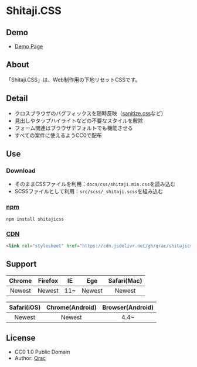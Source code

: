 # Shitaji.CSS

## Demo

- [Demo Page][link-demo]

## About

「Shitaji.CSS」は、Web制作用の下地リセットCSSです。

## Detail

- クロスブラウザのバグフィックスを随時反映（[sanitize.css](https://github.com/10up/sanitize.css)など）
- 見出しやタップハイライトなどの不要なスタイルを解除
- フォーム関連はブラウザデフォルトでも機能させる
- すべての案件に使えるようCC0で配布

## Use

### Download

- そのままCSSファイルを利用：`docs/css/shitaji.min.css`を読み込む
- SCSSファイルとして利用：`src/scss/_shitaji.scss`を組み込む

### [npm][link-npm]

```
npm install shitajicss
```

### [CDN][link-jsdelivr]

```html
<link rel="stylesheet" href="https://cdn.jsdelivr.net/gh/qrac/shitajicss@4.1.0/docs/css/shitaji.min.css">
```

## Support

| Chrome | Firefox | IE | Ege | Safari(Mac) |
|:------:|:------:|:------:|:------:|:------:|
| Newest | Newest | 11~ | Newest | Newest |

| Safari(iOS) | Chrome(Android) | Browser(Android) |
|:------------:|:------------:|:------------:|
| Newest | Newest | 4.4~ |

## License

- CC0 1.0 Public Domain
- Author: [Qrac][link-twitter]

[link-demo]:https://qrac.github.io/shitajicss/
[link-npm]:https://www.npmjs.com/package/shitajicss
[link-jsdelivr]:hhttps://cdn.jsdelivr.net/gh/qrac/shitajicss/
[link-twitter]:https://twitter.com/Qrac_JP